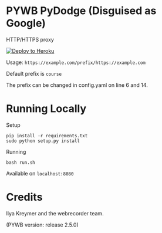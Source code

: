 # PYWB PyDodge (Disguised as Google)

HTTP/HTTPS proxy

[![Deploy to Heroku](https://www.herokucdn.com/deploy/button.svg)](https://heroku.com/deploy?template=https://github.com/danknation27/PyDodge)

Usage: `https://example.com/prefix/https://example.com`

Default prefix is `course`

The prefix can be changed in config.yaml on line 6 and 14.

# Running Locally

Setup

`pip install -r requirements.txt`  
`sudo python setup.py install`

Running

`bash run.sh`

Available on `localhost:8080`

# Credits

Ilya Kreymer and the webrecorder team.

(PYWB version: release 2.5.0)
